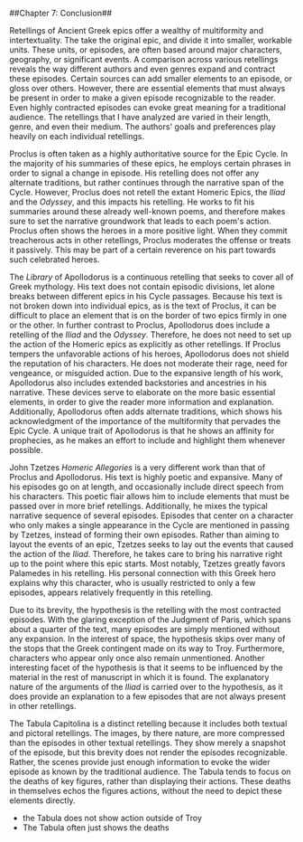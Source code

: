 ##Chapter 7: Conclusion##

Retellings of Ancient Greek epics offer a wealthy of multiformity and intertextuality. The take the original epic, and divide it into smaller, workable units. These units, or episodes, are often based around major characters, geography, or significant events. A comparison across various retellings reveals the way different authors and even genres expand and contract these episodes. Certain sources can add smaller elements to an episode, or gloss over others. However, there are essential elements that must always be present in order to make a given episode recognizable to the reader. Even highly contracted episodes can evoke great meaning for a traditional audience. The retellings that I have analyzed are varied in their length, genre, and even their medium. The authors' goals and preferences play heavily on each individual retellings. 

Proclus is often taken as a highly authoritative source for the Epic Cycle. In the majority of his summaries of these epics, he employs certain phrases in order to signal a change in episode. His retelling does not offer any alternate traditions, but rather continues through the narrative span of the Cycle. However, Proclus does not retell the extant Homeric Epics, the *Iliad* and the *Odyssey*, and this impacts his retelling. He works to fit his summaries around these already well-known poems, and therefore makes sure to set the narrative groundwork that leads to each poem's action. Proclus often shows the heroes in a more positive light. When they commit treacherous acts in other retellings, Proclus moderates the offense or treats it passively. This may be part of a certain reverence on his part towards such celebrated heroes. 

The *Library* of Apollodorus is a continuous retelling that seeks to cover all of Greek mythology. His text does not contain episodic divisions, let alone breaks between different epics in his Cycle passages. Because his text is not broken down into individual epics, as is the text of Proclus, it can be difficult to place an element that is on the border of two epics firmly in one or the other. In further contrast to Proclus, Apollodorus does include a retelling of the *Iliad* and the *Odyssey*. Therefore, he does not need to set up the action of the Homeric epics as explicitly as other retellings. If Proclus tempers the unfavorable actions of his heroes, Apollodorus does not shield the reputation of his characters. He does not moderate their rage, need for vengeance, or misguided action. Due to the expansive length of his work, Apollodorus also includes extended backstories and ancestries in his narrative. These devices serve to elaborate on the more basic essential elements, in order to give the reader more information and explanation. Additionally, Apollodorus often adds alternate traditions, which shows his acknowledgment of the importance of the multiformity that pervades the Epic Cycle. A unique trait of Apollodorus is that he shows an affinity for prophecies, as he makes an effort to include and highlight them whenever possible. 

John Tzetzes *Homeric Allegories* is a very different work than that of Proclus and Apollodorus. His text is highly poetic and expansive. Many of his episodes go on at length, and occasionally include direct speech from his characters. This poetic flair allows him to include elements that must be passed over in more brief retellings. Additionally, he mixes the typical narrative sequence of several episodes. Episodes that center on a character who only makes a single appearance in the Cycle are mentioned in passing by Tzetzes, instead of forming their own episodes. Rather than aiming to layout the events of an epic, Tzetzes seeks to lay out the events that caused the action of the *Iliad*. Therefore, he takes care to bring his narrative right up to the point where this epic starts. Most notably, Tzetzes greatly favors Palamedes in his retelling. His personal connection with this Greek hero explains why this character, who is usually restricted to only a few episodes,  appears relatively frequently in this retelling. 

Due to its brevity, the hypothesis is the retelling with the most contracted episodes. With the glaring exception of the Judgment of Paris, which spans about a quarter of the text, many episodes are simply mentioned without any expansion. In the interest of space, the hypothesis skips over many of the stops that the Greek contingent made on its way to Troy. Furthermore, characters who appear only once also remain unmentioned. Another interesting facet of the hypothesis is that it seems to be influenced by the material in the rest of manuscript in which it is found. The explanatory nature of the arguments of the *Iliad* is carried over to the hypothesis, as it does provide an explanation to a few episodes that are not always present in other retellings. 

The Tabula Capitolina is a distinct retelling because it includes both textual and pictoral retellings. The images, by there nature, are more compressed than the episodes in other textual retellings. They show merely a snapshot of the episode, but this brevity does not render the episodes recognizable. Rather, the scenes provide just enough information to evoke the wider episode as known by the traditional audience. The Tabula tends to focus on the deaths of key figures, rather than displaying their actions. These deaths in themselves echos the figures actions, without the need to depict these elements directly. 

- the Tabula does not show action outside of Troy
- The Tabula often  just shows the deaths